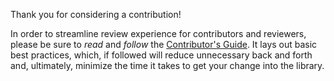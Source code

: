Thank you for considering a contribution!

In order to streamline review experience for contributors and reviewers, please
be sure to *read* and *follow* the [Contributor's Guide][cont-guide]. It
lays out basic best practices, which, if followed will reduce unnecessary back
and forth and, ultimately, minimize the time it takes to get your change into
the library.

[cont-guide]: https://github.com/libbpf/libbpf-rs/blob/master/CONTRIBUTING.md
